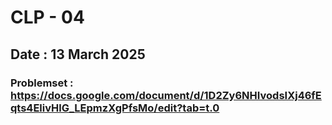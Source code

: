 # CLP - 04
## Date : 13 March 2025

### Problemset : https://docs.google.com/document/d/1D2Zy6NHIvodsIXj46fEqts4ElivHlG_LEpmzXgPfsMo/edit?tab=t.0
